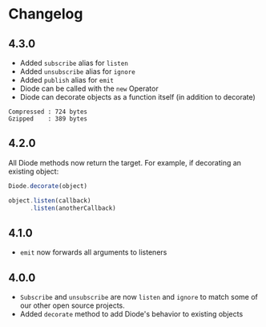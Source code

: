 # Changelog

## 4.3.0

- Added `subscribe` alias for `listen`
- Added `unsubscribe` alias for `ignore`
- Added `publish` alias for `emit`
- Diode can be called with the `new` Operator
- Diode can decorate objects as a function itself (in addition to decorate)

```
Compressed : 724 bytes
Gzipped    : 389 bytes
```

## 4.2.0

All Diode methods now return the target. For example, if decorating an existing object:

```javascript
Diode.decorate(object)

object.listen(callback)
      .listen(anotherCallback)
```

## 4.1.0

- `emit` now forwards all arguments to listeners

## 4.0.0

- `Subscribe` and `unsubscribe` are now `listen` and `ignore` to
  match some of our other open source projects.
- Added `decorate` method to add Diode's behavior to existing objects
